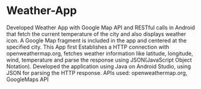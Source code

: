 # Weather-App
Developed Weather App with Google	Map	API	and	RESTful	calls	in	Android that fetch the	current	temperature	of	the	city and 
also displays weather	icon. A	Google	Map	fragment	is	included	in	the	app	and centered	at	the	specified	city.
This App first Establishes a HTTP connection with openweathermap.org, fetches weather information like latitude, longitude, wind, 
temperature and parse the response using JSON(JavaScript Object Notation).
Developed the application using Java on Android Studio, using JSON for parsing the HTTP response.
APIs used: openweathermap.org, GoogleMaps API

